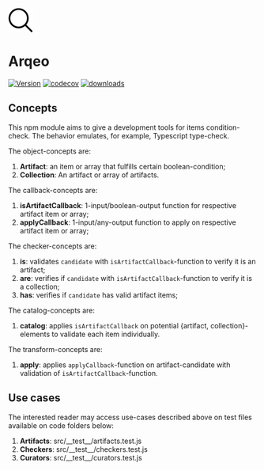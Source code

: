 ![investigate yourself](https://raw.githubusercontent.com/trouchet/arqeo/main/images/arqeo_tiny.png)
# Arqeo
[![Version](https://img.shields.io/npm/v/arqeo.svg)](https://www.npmjs.com/package/arqeo)
[![codecov](https://codecov.io/gh/trouchet/arqeo/branch/main/graph/badge.svg?token=55H8MVEJQJ)](https://codecov.io/gh/trouchet/arqeo)
[![downloads](https://img.shields.io/npm/dm/arqeo)](https://www.npmjs.com/package/arqeo)

## Concepts

This npm module aims to give a development tools for items condition-check. The behavior emulates, for example, Typescript type-check. 

The object-concepts are:

1. __Artifact__: an item or array that fulfills certain boolean-condition;
2. __Collection__: An artifact or array of artifacts.

The callback-concepts are:

1. __isArtifactCallback__: 1-input/boolean-output function for respective artifact item or array; 
2. __applyCallback__: 1-input/any-output function to apply on respective artifact item or array; 

The checker-concepts are:

1. __is__: validates `candidate` with `isArtifactCallback`-function to verify it is an artifact; 
2. __are__: verifies if `candidate` with `isArtifactCallback`-function to verify it is a collection;
3. __has__: verifies if `candidate` has valid artifact items;

The catalog-concepts are:

1. __catalog__: applies `isArtifactCallback` on potential {artifact, collection}-elements to validate each item individually.  

The transform-concepts are:

1. __apply__: applies `applyCallback`-function on artifact-candidate with validation of `isArtifactCallback`-function.

## Use cases

The interested reader may access use-cases described above on test files available on code folders below: 

1. __Artifacts__: src/\_\_test\_\_/artifacts.test.js
2. __Checkers__: src/\_\_test\_\_/checkers.test.js
3. __Curators__: src/\_\_test\_\_/curators.test.js

